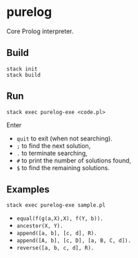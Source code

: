 # purelog
Core Prolog interpreter.

## Build
```
stack init
stack build
```

## Run
```
stack exec purelog-exe <code.pl>
```

Enter
* `quit` to exit (when not searching).  
* `;` to find the next solution,
* `.` to terminate searching,
* `#` to print the number of solutions found,
* `$` to find the remaining solutions.

## Examples
`stack exec purelog-exe sample.pl`
* `equal(f(g(a,X),X), f(Y, b)).`
* `ancestor(X, Y).`
* `append([a, b], [c, d], R).`
* `append([A, b], [c, D], [a, B, C, d]).`
* `reverse([a, b, c, d], R).`
